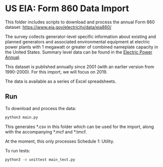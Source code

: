 # US EIA: Form 860 Data Import

This folder includes scripts to download and process the annual Form 860 dataset: https://www.eia.gov/electricity/data/eia860/

The survey collects generator-level specific information about existing and planned generators and associated environmental equipment at electric power plants with 1 megawatt or greater of combined nameplate capacity in the United States. Summary level data can be found in the [Electric Power Annual](https://www.eia.gov/electricity/annual/).

This dataset is published annually since 2001 (with an earlier version from 1990-2000). For this import, we will focus on 2019.

The data is available as a series of Excel spreadsheets.

## Run

To download and process the data:
```bash
python3 main.py
```
This generates *.csv in this folder which can be used for the import, along with the accompanying *.mcf and *.tmcf.

At the moment, this only processes Schedule 1: Utility.

To run tests:
```bash
python3 -m unittest main_test.py
```